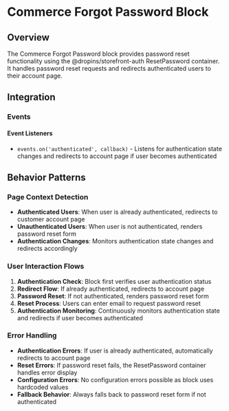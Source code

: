 # Commerce Forgot Password Block

## Overview

The Commerce Forgot Password block provides password reset functionality using the @dropins/storefront-auth ResetPassword container. It handles password reset requests and redirects authenticated users to their account page.

## Integration

<!-- ### Block Configuration

No block configuration is read via `readBlockConfig()`. -->

<!-- ### URL Parameters

No URL parameters directly affect this block's behavior. -->

<!-- ### Local Storage

No localStorage keys are used by this block. -->

### Events

#### Event Listeners

- `events.on('authenticated', callback)` - Listens for authentication state changes and redirects to account page if user becomes authenticated

<!-- #### Event Emitters

No events are emitted by this block. -->

## Behavior Patterns

### Page Context Detection

- **Authenticated Users**: When user is already authenticated, redirects to customer account page
- **Unauthenticated Users**: When user is not authenticated, renders password reset form
- **Authentication Changes**: Monitors authentication state changes and redirects accordingly

### User Interaction Flows

1. **Authentication Check**: Block first verifies user authentication status
2. **Redirect Flow**: If already authenticated, redirects to account page
3. **Password Reset**: If not authenticated, renders password reset form
4. **Reset Process**: Users can enter email to request password reset
5. **Authentication Monitoring**: Continuously monitors authentication state and redirects if user becomes authenticated

### Error Handling

- **Authentication Errors**: If user is already authenticated, automatically redirects to account page
- **Reset Errors**: If password reset fails, the ResetPassword container handles error display
- **Configuration Errors**: No configuration errors possible as block uses hardcoded values
- **Fallback Behavior**: Always falls back to password reset form if not authenticated
